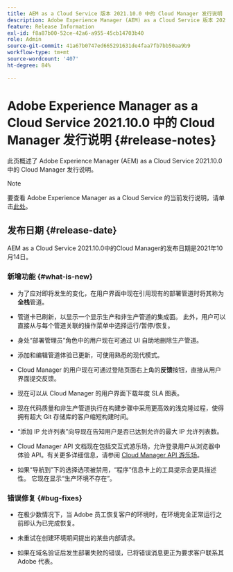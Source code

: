 ```yaml
---
title: AEM as a Cloud Service 版本 2021.10.0 中的 Cloud Manager 发行说明
description: Adobe Experience Manager (AEM) as a Cloud Service 版本 2021.10.0 中的 Cloud Manager 发行说明
feature: Release Information
exl-id: f8a87b00-52ce-42a6-a955-45cb14703b40
role: Admin
source-git-commit: 41a67b0747ed665291631de4faa7fb7bb50aa9b9
workflow-type: tm+mt
source-wordcount: '407'
ht-degree: 84%

---
```


# Adobe Experience Manager as a Cloud Service 2021.10.0 中的 Cloud Manager 发行说明 {#release-notes}

此页概述了 Adobe Experience Manager (AEM) as a Cloud Service 2021.10.0 中的 Cloud Manager 发行说明。

>[!NOTE]
>要查看 Adobe Experience Manager as a Cloud Service 的当前发行说明，请单击[此处](https://experienceleague.adobe.com/zh-hans/docs/experience-manager-cloud-service/content/release-notes/release-notes/release-notes-current)。

## 发布日期 {#release-date}

AEM as a Cloud Service 2021.10.0中的Cloud Manager的发布日期是2021年10月14日。


### 新增功能 {#what-is-new}

* 为了应对即将发生的变化，在用户界面中现在引用现有的部署管道时将其称为&#x200B;**全栈**&#x200B;管道。

* 管道卡已刷新，以显示一个显示生产和非生产管道的集成面。 此外，用户可以直接从与每个管道关联的操作菜单中选择运行/暂停/恢复。

* 身处“部署管理员”角色中的用户现在可通过 UI 自助地删除生产管道。

* 添加和编辑管道体验已更新，可使用熟悉的现代模式。

* Cloud Manager 的用户现在可通过登陆页面右上角的&#x200B;**反馈**&#x200B;按钮，直接从用户界面提交反馈。

* 现在可以从 Cloud Manager 的用户界面下载年度 SLA 图表。

* 现在代码质量和非生产管道执行在构建步骤中采用更高效的浅克隆过程，使得拥有超大 Git 存储库的客户缩短构建时间。

* “添加 IP 允许列表”向导现在告知用户是否已达到允许的最大 IP 允许列表数。

* Cloud Manager API 文档现在包括交互式游乐场，允许登录用户从浏览器中体验 API。有关更多详细信息，请参阅 [Cloud Manager API 游乐场](https://developer.adobe.com/experience-cloud/cloud-manager/reference/playground/)。

* 如果“导航到”下的选择选项被禁用，“程序”信息卡上的工具提示会更具描述性。 它现在显示“生产环境不存在”。

### 错误修复 {#bug-fixes}

* 在极少数情况下，当 Adobe 员工恢复客户的环境时，在环境完全正常运行之前即认为已完成恢复。

* 未重试在创建环境期间提出的某些内部请求。

* 如果在域名验证后发生部署失败的错误，已将错误消息更正为要求客户联系其 Adobe 代表。


